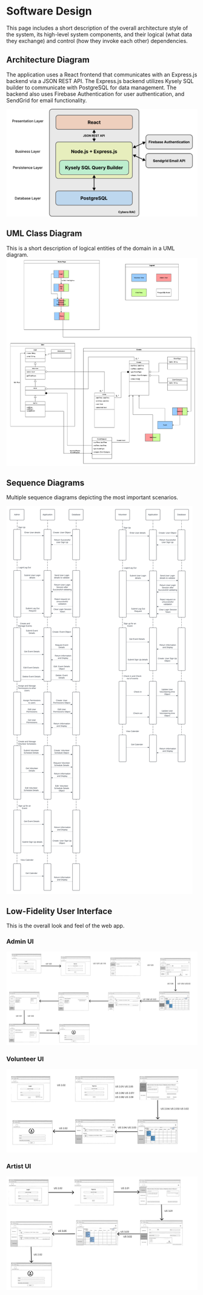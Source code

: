 # Software Design

This page includes a short description of the overall architecture style of the system, its high-level system components, and their logical (what data they exchange) and control (how they invoke each other) dependencies.

## Architecture Diagram

The application uses a React frontend that communicates with an Express.js backend via a JSON REST 
API. The Express.js backend utilizes Kysely SQL builder to communicate with PostgreSQL for data 
management. The backend also uses Firebase Authentication for user authentication, and SendGrid 
for email functionality.

![Architecture Diagram](images/architecture-diagram.png)

## UML Class Diagram

This is a short description of logical entities of the domain in a UML diagram.
![UML Diagram](images/UML.png)

## Sequence Diagrams

Multiple sequence diagrams depicting the most important scenarios.

![Sequence Diagram](images/Sequence-Diagram.png)

## Low-Fidelity User Interface

This is the overall look and feel of the web app.

### Admin UI
![Admin UI](images/admin-ui.png)

### Volunteer UI
![Volunteer UI](images/volunteer-ui.png)

### Artist UI
![Artist UI](images/artist-ui.png)
